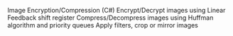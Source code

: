 Image Encryption/Compression (C#)
  Encrypt/Decrypt images using Linear Feedback shift register 
  Compress/Decompress images using Huffman algorithm and priority queues
  Apply filters, crop or mirror images
